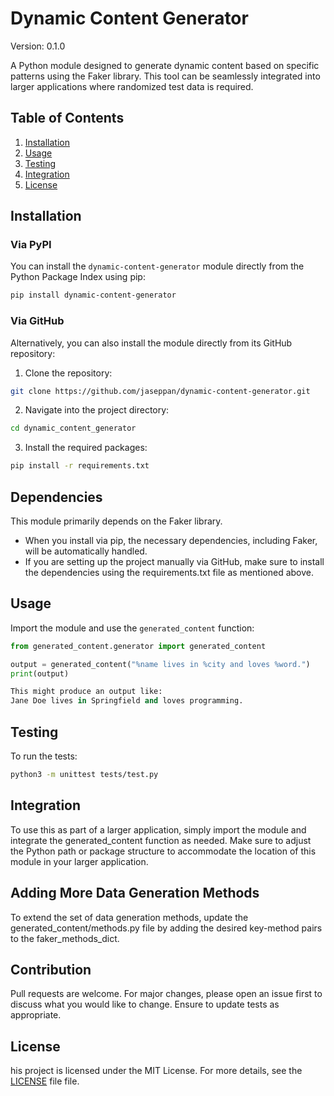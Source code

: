 # Dynamic Content Generator

Version: 0.1.0

A Python module designed to generate dynamic content based on specific patterns using the Faker library. This tool can be seamlessly integrated into larger applications where randomized test data is required.

## Table of Contents
1. [Installation](#installation)
2. [Usage](#usage)
3. [Testing](#testing)
4. [Integration](#integration)
5. [License](#license)

## Installation

### Via PyPI

You can install the `dynamic-content-generator` module directly from the Python Package Index using pip:

```bash
pip install dynamic-content-generator
```

### Via GitHub

Alternatively, you can also install the module directly from its GitHub repository:

1. Clone the repository:

```bash
git clone https://github.com/jaseppan/dynamic-content-generator.git
```
2. Navigate into the project directory:
```bash
cd dynamic_content_generator
```
3. Install the required packages:
```bash
pip install -r requirements.txt
```

## Dependencies

This module primarily depends on the Faker library.

- When you install via pip, the necessary dependencies, including Faker, will be automatically handled.
- If you are setting up the project manually via GitHub, make sure to install the dependencies using the requirements.txt file as mentioned above.

## Usage

Import the module and use the `generated_content` function:

```python
from generated_content.generator import generated_content

output = generated_content("%name lives in %city and loves %word.")
print(output)

This might produce an output like:
Jane Doe lives in Springfield and loves programming.
```

## Testing

To run the tests:
```bash
python3 -m unittest tests/test.py
```

## Integration

To use this as part of a larger application, simply import the module and integrate the generated_content function as needed. Make sure to adjust the Python path or package structure to accommodate the location of this module in your larger application.



## Adding More Data Generation Methods
To extend the set of data generation methods, update the generated_content/methods.py file by adding the desired key-method pairs to the faker_methods_dict.

## Contribution
Pull requests are welcome. For major changes, please open an issue first to discuss what you would like to change. Ensure to update tests as appropriate.

## License
his project is licensed under the MIT License. For more details, see the [LICENSE](LICENSE) file file.